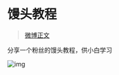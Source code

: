 # 馒头教程

> [微博正文](https://weibo.com/6980637174/4926369551620083) 

分享一个粉丝的馒头教程，供小白学习

![img](https://pic.guoshunfa.com/20250121/20250124090543209.jpg)